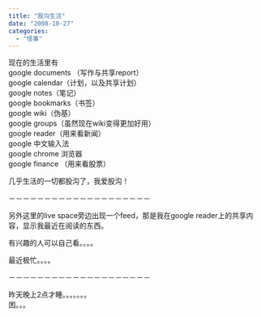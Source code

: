 ```yaml
---
title: "股沟生活"
date: "2008-10-27"
categories: 
  - "怪事"
---
```


现在的生活里有  
google documents （写作与共享report）  
google calendar（计划，以及共享计划）  
google notes（笔记）  
google bookmarks（书签）  
google wiki（伪基）  
google groups（虽然现在wiki变得更加好用）  
google reader（用来看新闻）  
google 中文输入法  
google chrome 浏览器  
google finance （用来看股票）  
  
几乎生活的一切都股沟了，我爱股沟！  
  
  
－－－－－－－－－－－－－－－－－－－－  
  
另外这里的live space旁边出现一个feed，那是我在google reader上的共享内容，显示我最近在阅读的东西。  
  
有兴趣的人可以自己看。。。。  
  
最近极忙。。。。  
  
－－－－－－－－－－－－－－－－－－－－  
  
昨天晚上2点才睡。。。。。。。  
困。。。
